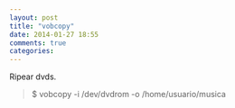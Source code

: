```yaml
---
layout: post
title: "vobcopy"
date: 2014-01-27 18:55
comments: true
categories: 
---
```

Ripear dvds.

>$ vobcopy -i /dev/dvdrom -o /home/usuario/musica 

